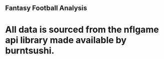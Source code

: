 ## Fantasy Football Analysis

# All data is sourced from the nflgame api library made available by burntsushi.


